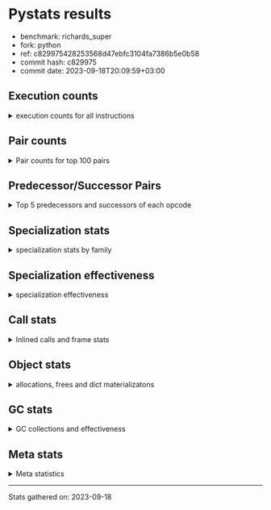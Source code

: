 
# Pystats results

- benchmark: richards_super
- fork: python
- ref: c829975428253568d47ebfc3104fa7386b5e0b58
- commit hash: c829975
- commit date: 2023-09-18T20:09:59+03:00

## Execution counts

<details>
<summary> execution counts for all instructions </summary>

|Name | Count | Self | Cumulative | Miss ratio | 
|---|---:|---:|---:|---:|
| LOAD_FAST | 285,829,080 | 21.5% | 21.5% |  |
| LOAD_ATTR_INSTANCE_VALUE | 121,244,380 | 9.1% | 30.6% | 38.7% |
| TO_BOOL_BOOL | 103,065,000 | 7.7% | 38.3% |  |
| POP_JUMP_IF_FALSE | 78,057,480 | 5.9% | 44.2% |  |
| CALL_PY_EXACT_ARGS | 65,750,400 | 4.9% | 49.1% | 8.0% |
| RESUME_CHECK | 65,654,580 | 4.9% | 54.0% | 0.0% |
| LOAD_ATTR_METHOD_WITH_VALUES | 58,293,880 | 4.4% | 58.4% | 48.9% |
| RETURN_VALUE | 57,758,820 | 4.3% | 62.8% |  |
| STORE_ATTR_INSTANCE_VALUE | 52,705,080 | 4.0% | 66.7% | 22.3% |
| STORE_FAST | 50,090,340 | 3.8% | 70.5% |  |
| LOAD_GLOBAL_MODULE | 44,591,980 | 3.3% | 73.8% |  |
| COPY | 44,579,820 | 3.3% | 77.2% |  |
| LOAD_CONST | 41,972,820 | 3.2% | 80.3% |  |
| POP_TOP | 40,143,780 | 3.0% | 83.3% |  |
| LOAD_FAST_LOAD_FAST | 31,141,320 | 2.3% | 85.7% |  |
| POP_JUMP_IF_NOT_NONE | 23,066,160 | 1.7% | 87.4% |  |
| POP_JUMP_IF_TRUE | 20,690,520 | 1.6% | 89.0% |  |
| POP_JUMP_IF_NONE | 16,842,120 | 1.3% | 90.2% |  |
| LOAD_GLOBAL_BUILTIN | 15,790,500 | 1.2% | 91.4% |  |
| UNARY_NOT | 14,916,780 | 1.1% | 92.5% |  |
| JUMP_BACKWARD | 13,912,800 | 1.0% | 93.6% |  |
| COMPARE_OP_INT | 10,599,780 | 0.8% | 94.4% |  |
| JUMP_FORWARD | 8,109,840 | 0.6% | 95.0% |  |
| RETURN_CONST | 7,898,880 | 0.6% | 95.6% |  |
| LOAD_DEREF | 7,895,640 | 0.6% | 96.2% |  |
| COPY_FREE_VARS | 7,895,580 | 0.6% | 96.8% |  |
| LOAD_SUPER_ATTR_METHOD | 7,895,520 | 0.6% | 97.4% |  |
| CALL_ISINSTANCE | 7,894,800 | 0.6% | 97.9% |  |
| BINARY_OP_ADD_INT | 7,255,080 | 0.5% | 98.5% |  |
| SWAP | 6,822,960 | 0.5% | 99.0% |  |
| BINARY_SUBSCR_LIST_INT | 5,105,400 | 0.4% | 99.4% |  |
| BINARY_OP | 3,000,540 | 0.2% | 99.6% |  |
| BINARY_OP_SUBTRACT_INT | 2,316,960 | 0.2% | 99.8% |  |
| FOR_ITER_RANGE | 1,396,620 | 0.1% | 99.9% |  |
| STORE_SUBSCR_LIST_INT | 1,117,680 | 0.1% | 100.0% |  |
| GET_ITER | 279,420 | 0.0% | 100.0% |  |
| EXIT_INIT_CHECK | 3,120 | 0.0% | 100.0% |  |
| CALL_ALLOC_AND_ENTER_INIT | 3,120 | 0.0% | 100.0% |  |
| BUILD_LIST | 960 | 0.0% | 100.0% |  |
| CALL | 400 | 0.0% | 100.0% |  |
| PUSH_NULL | 360 | 0.0% | 100.0% |  |
| EXTENDED_ARG | 360 | 0.0% | 100.0% |  |
| CALL_BUILTIN_CLASS | 180 | 0.0% | 100.0% |  |
| INTERPRETER_EXIT | 120 | 0.0% | 100.0% |  |
| LOAD_ATTR_MODULE | 100 | 0.0% | 100.0% |  |
| LOAD_GLOBAL | 80 | 0.0% | 100.0% |  |
| NOP | 60 | 0.0% | 100.0% |  |
| LOAD_ATTR | 60 | 0.0% | 100.0% |  |
| CALL_FUNCTION_EX | 60 | 0.0% | 100.0% |  |
| BINARY_OP_SUBTRACT_FLOAT | 60 | 0.0% | 100.0% |  |
| COMPARE_OP | 20 | 0.0% | 100.0% |  |


</details>

## Pair counts

<details>
<summary> Pair counts for top 100 pairs </summary>

|Pair | Count | Self | Cumulative | 
|---|---:|---:|---:|
| LOAD_FAST LOAD_ATTR_INSTANCE_VALUE | 101,649,720 | 7.6% | 7.6% |
| TO_BOOL_BOOL POP_JUMP_IF_FALSE | 67,457,700 | 5.1% | 12.7% |
| CALL_PY_EXACT_ARGS RESUME_CHECK | 57,756,480 | 4.3% | 17.0% |
| LOAD_FAST LOAD_ATTR_METHOD_WITH_VALUES | 57,754,920 | 4.3% | 21.4% |
| RESUME_CHECK LOAD_FAST | 44,656,440 | 3.4% | 24.7% |
| POP_JUMP_IF_FALSE LOAD_FAST | 38,700,240 | 2.9% | 27.6% |
| COPY TO_BOOL_BOOL | 37,756,860 | 2.8% | 30.5% |
| POP_TOP LOAD_FAST | 37,072,800 | 2.8% | 33.3% |
| LOAD_ATTR_METHOD_WITH_VALUES CALL_PY_EXACT_ARGS | 35,283,600 | 2.6% | 35.9% |
| LOAD_FAST STORE_ATTR_INSTANCE_VALUE | 33,098,760 | 2.5% | 38.4% |
| STORE_FAST LOAD_FAST | 33,024,720 | 2.5% | 40.9% |
| STORE_ATTR_INSTANCE_VALUE LOAD_FAST | 31,323,000 | 2.4% | 43.2% |
| LOAD_ATTR_INSTANCE_VALUE COPY | 25,630,080 | 1.9% | 45.1% |
| LOAD_CONST LOAD_FAST | 21,894,600 | 1.6% | 46.8% |
| LOAD_GLOBAL_MODULE TO_BOOL_BOOL | 21,806,040 | 1.6% | 48.4% |
| TO_BOOL_BOOL POP_JUMP_IF_TRUE | 20,690,520 | 1.6% | 50.0% |
| RETURN_VALUE TO_BOOL_BOOL | 20,690,520 | 1.6% | 51.5% |
| POP_JUMP_IF_NOT_NONE LOAD_FAST | 19,064,280 | 1.4% | 53.0% |
| RETURN_VALUE RETURN_VALUE | 18,579,120 | 1.4% | 54.4% |
| LOAD_ATTR_INSTANCE_VALUE STORE_FAST | 18,563,280 | 1.4% | 55.8% |
| LOAD_FAST POP_JUMP_IF_NOT_NONE | 17,486,640 | 1.3% | 57.1% |
| LOAD_FAST POP_JUMP_IF_NONE | 16,842,120 | 1.3% | 58.3% |
| LOAD_ATTR_INSTANCE_VALUE LOAD_FAST | 16,169,280 | 1.2% | 59.5% |
| LOAD_FAST RETURN_VALUE | 15,973,020 | 1.2% | 60.7% |
| TO_BOOL_BOOL UNARY_NOT | 14,916,780 | 1.1% | 61.9% |
| POP_JUMP_IF_FALSE POP_TOP | 14,916,780 | 1.1% | 63.0% |
| LOAD_ATTR_INSTANCE_VALUE TO_BOOL_BOOL | 14,916,780 | 1.1% | 64.1% |
| LOAD_ATTR_INSTANCE_VALUE CALL_PY_EXACT_ARGS | 13,098,000 | 1.0% | 65.1% |
| POP_JUMP_IF_NONE JUMP_BACKWARD | 12,795,600 | 1.0% | 66.1% |
| JUMP_BACKWARD LOAD_GLOBAL_MODULE | 12,795,600 | 1.0% | 67.0% |
| LOAD_FAST_LOAD_FAST STORE_ATTR_INSTANCE_VALUE | 12,560,880 | 0.9% | 68.0% |
| UNARY_NOT COPY | 12,126,780 | 0.9% | 68.9% |
| POP_JUMP_IF_TRUE POP_TOP | 12,126,780 | 0.9% | 69.8% |
| RETURN_VALUE STORE_FAST | 11,885,160 | 0.9% | 70.7% |
| STORE_ATTR_INSTANCE_VALUE LOAD_CONST | 11,540,880 | 0.9% | 71.5% |
| LOAD_ATTR_INSTANCE_VALUE LOAD_CONST | 10,939,080 | 0.8% | 72.4% |
| LOAD_FAST_LOAD_FAST CALL_PY_EXACT_ARGS | 10,684,440 | 0.8% | 73.2% |
| LOAD_ATTR_METHOD_WITH_VALUES LOAD_FAST_LOAD_FAST | 10,684,320 | 0.8% | 74.0% |
| COMPARE_OP_INT POP_JUMP_IF_FALSE | 10,599,780 | 0.8% | 74.8% |
| LOAD_ATTR_METHOD_WITH_VALUES LOAD_FAST | 10,587,840 | 0.8% | 75.6% |
| LOAD_FAST LOAD_GLOBAL_MODULE | 10,334,520 | 0.8% | 76.3% |
| POP_JUMP_IF_FALSE RETURN_VALUE | 10,044,360 | 0.8% | 77.1% |
| LOAD_ATTR_INSTANCE_VALUE RETURN_VALUE | 9,700,260 | 0.7% | 77.8% |
| POP_JUMP_IF_FALSE LOAD_GLOBAL_MODULE | 9,248,280 | 0.7% | 78.5% |
| LOAD_FAST STORE_FAST | 9,150,840 | 0.7% | 79.2% |
| RESUME_CHECK LOAD_CONST | 7,995,480 | 0.6% | 79.8% |
| JUMP_FORWARD LOAD_FAST | 7,970,160 | 0.6% | 80.4% |
| STORE_ATTR_INSTANCE_VALUE RETURN_CONST | 7,897,920 | 0.6% | 81.0% |
| RESUME_CHECK LOAD_FAST_LOAD_FAST | 7,895,760 | 0.6% | 81.6% |
| RETURN_CONST POP_TOP | 7,895,640 | 0.6% | 82.2% |
| COPY_FREE_VARS RESUME_CHECK | 7,895,580 | 0.6% | 82.8% |
| LOAD_GLOBAL_BUILTIN LOAD_DEREF | 7,895,520 | 0.6% | 83.4% |
| LOAD_FAST LOAD_SUPER_ATTR_METHOD | 7,895,520 | 0.6% | 84.0% |
| LOAD_DEREF LOAD_FAST | 7,895,520 | 0.6% | 84.5% |
| LOAD_SUPER_ATTR_METHOD LOAD_FAST_LOAD_FAST | 7,895,400 | 0.6% | 85.1% |
| LOAD_GLOBAL_BUILTIN LOAD_FAST | 7,894,980 | 0.6% | 85.7% |
| STORE_FAST LOAD_GLOBAL_BUILTIN | 7,894,800 | 0.6% | 86.3% |
| POP_JUMP_IF_TRUE LOAD_GLOBAL_BUILTIN | 7,894,800 | 0.6% | 86.9% |
| LOAD_GLOBAL_MODULE CALL_ISINSTANCE | 7,894,800 | 0.6% | 87.5% |
| LOAD_FAST_LOAD_FAST LOAD_ATTR_INSTANCE_VALUE | 7,894,800 | 0.6% | 88.1% |
| CALL_PY_EXACT_ARGS COPY_FREE_VARS | 7,894,800 | 0.6% | 88.7% |
| CALL_ISINSTANCE TO_BOOL_BOOL | 7,894,800 | 0.6% | 89.3% |
| SWAP STORE_ATTR_INSTANCE_VALUE | 6,822,960 | 0.5% | 89.8% |
| COPY LOAD_ATTR_INSTANCE_VALUE | 6,822,960 | 0.5% | 90.3% |
| LOAD_CONST BINARY_OP_ADD_INT | 6,138,120 | 0.5% | 90.8% |
| LOAD_ATTR_INSTANCE_VALUE POP_JUMP_IF_NOT_NONE | 5,579,520 | 0.4% | 91.2% |
| LOAD_FAST CALL_PY_EXACT_ARGS | 5,385,240 | 0.4% | 91.6% |
| RETURN_VALUE POP_TOP | 5,204,400 | 0.4% | 92.0% |
| POP_JUMP_IF_FALSE LOAD_CONST | 5,147,640 | 0.4% | 92.4% |
| RESUME_CHECK LOAD_GLOBAL_MODULE | 5,106,040 | 0.4% | 92.8% |
| LOAD_FAST BINARY_SUBSCR_LIST_INT | 5,105,400 | 0.4% | 93.1% |
| LOAD_CONST STORE_FAST | 5,104,920 | 0.4% | 93.5% |
| STORE_FAST JUMP_FORWARD | 5,040,600 | 0.4% | 93.9% |
| BINARY_OP_ADD_INT SWAP | 5,022,120 | 0.4% | 94.3% |
| LOAD_GLOBAL_MODULE COMPARE_OP_INT | 4,111,680 | 0.3% | 94.6% |
| LOAD_GLOBAL_MODULE LOAD_ATTR_INSTANCE_VALUE | 3,991,200 | 0.3% | 94.9% |
| BINARY_SUBSCR_LIST_INT STORE_FAST | 3,989,400 | 0.3% | 95.2% |
| LOAD_GLOBAL_MODULE COPY | 3,905,160 | 0.3% | 95.5% |
| LOAD_CONST COMPARE_OP_INT | 3,517,120 | 0.3% | 95.7% |
| POP_TOP JUMP_FORWARD | 3,069,240 | 0.2% | 96.0% |
| LOAD_CONST BINARY_OP | 2,998,800 | 0.2% | 96.2% |
| LOAD_ATTR_INSTANCE_VALUE COMPARE_OP_INT | 2,970,960 | 0.2% | 96.4% |
| LOAD_FAST COPY | 2,917,800 | 0.2% | 96.6% |
| POP_JUMP_IF_NOT_NONE LOAD_FAST_LOAD_FAST | 2,886,600 | 0.2% | 96.9% |
| POP_JUMP_IF_NONE LOAD_FAST | 2,831,040 | 0.2% | 97.1% |
| STORE_FAST LOAD_GLOBAL_MODULE | 2,790,600 | 0.2% | 97.3% |
| UNARY_NOT RETURN_VALUE | 2,790,000 | 0.2% | 97.5% |
| LOAD_CONST BINARY_OP_SUBTRACT_INT | 2,316,960 | 0.2% | 97.7% |
| BINARY_OP LOAD_CONST | 1,798,920 | 0.1% | 97.8% |
| LOAD_ATTR_INSTANCE_VALUE LOAD_GLOBAL_MODULE | 1,674,480 | 0.1% | 97.9% |
| STORE_ATTR_INSTANCE_VALUE LOAD_GLOBAL_MODULE | 1,437,720 | 0.1% | 98.0% |
| RETURN_VALUE LOAD_FAST | 1,397,400 | 0.1% | 98.1% |
| POP_JUMP_IF_NONE LOAD_FAST_LOAD_FAST | 1,215,240 | 0.1% | 98.2% |
| STORE_FAST LOAD_CONST | 1,200,000 | 0.1% | 98.3% |
| LOAD_GLOBAL_MODULE CALL_PY_EXACT_ARGS | 1,200,000 | 0.1% | 98.4% |
| BINARY_OP_SUBTRACT_INT SWAP | 1,200,000 | 0.1% | 98.5% |
| LOAD_ATTR_METHOD_WITH_VALUES LOAD_GLOBAL_MODULE | 1,199,880 | 0.1% | 98.6% |
| LOAD_GLOBAL_MODULE LOAD_FAST | 1,117,680 | 0.1% | 98.7% |
| LOAD_FAST STORE_SUBSCR_LIST_INT | 1,117,680 | 0.1% | 98.8% |
| FOR_ITER_RANGE STORE_FAST | 1,117,200 | 0.1% | 98.8% |


</details>

## Predecessor/Successor Pairs

<details>
<summary> Top 5 predecessors and successors of each opcode </summary>

### CACHE

<details>
<summary> Successors and predecessors for CACHE </summary>

|Predecessors | Count | Percentage | 
|---|---:|---:|

|Successors | Count | Percentage | 
|---|---:|---:|
| RESUME_CHECK | 120 | 100.0% |


</details>

### EXIT_INIT_CHECK

<details>
<summary> Successors and predecessors for EXIT_INIT_CHECK </summary>

|Predecessors | Count | Percentage | 
|---|---:|---:|
| RETURN_CONST | 3,120 | 100.0% |

|Successors | Count | Percentage | 
|---|---:|---:|
| RETURN_VALUE | 3,120 | 100.0% |


</details>

### GET_ITER

<details>
<summary> Successors and predecessors for GET_ITER </summary>

|Predecessors | Count | Percentage | 
|---|---:|---:|
| LOAD_GLOBAL_MODULE | 279,240 | 99.9% |
| CALL_BUILTIN_CLASS | 120 | 0.0% |
| LOAD_FAST | 60 | 0.0% |

|Successors | Count | Percentage | 
|---|---:|---:|
| FOR_ITER_RANGE | 279,300 | 100.0% |
| EXTENDED_ARG | 120 | 0.0% |


</details>

### INTERPRETER_EXIT

<details>
<summary> Successors and predecessors for INTERPRETER_EXIT </summary>

|Predecessors | Count | Percentage | 
|---|---:|---:|
| RETURN_CONST | 120 | 100.0% |

|Successors | Count | Percentage | 
|---|---:|---:|


</details>

### NOP

<details>
<summary> Successors and predecessors for NOP </summary>

|Predecessors | Count | Percentage | 
|---|---:|---:|
| POP_TOP | 60 | 100.0% |

|Successors | Count | Percentage | 
|---|---:|---:|
| LOAD_DEREF | 60 | 100.0% |


</details>

### POP_TOP

<details>
<summary> Successors and predecessors for POP_TOP </summary>

|Predecessors | Count | Percentage | 
|---|---:|---:|
| POP_JUMP_IF_FALSE | 14,916,780 | 37.2% |
| POP_JUMP_IF_TRUE | 12,126,780 | 30.2% |
| RETURN_CONST | 7,895,640 | 19.7% |
| RETURN_VALUE | 5,204,400 | 13.0% |
| CALL | 180 | 0.0% |

|Successors | Count | Percentage | 
|---|---:|---:|
| LOAD_FAST | 37,072,800 | 92.4% |
| JUMP_FORWARD | 3,069,240 | 7.6% |
| RETURN_CONST | 720 | 0.0% |
| LOAD_GLOBAL_MODULE | 720 | 0.0% |
| LOAD_CONST | 120 | 0.0% |


</details>

### PUSH_NULL

<details>
<summary> Successors and predecessors for PUSH_NULL </summary>

|Predecessors | Count | Percentage | 
|---|---:|---:|
| LOAD_FAST | 240 | 66.7% |
| LOAD_DEREF | 60 | 16.7% |
| LOAD_ATTR_MODULE | 40 | 11.1% |
| LOAD_ATTR | 20 | 5.6% |

|Successors | Count | Percentage | 
|---|---:|---:|
| CALL | 300 | 83.3% |
| LOAD_FAST | 60 | 16.7% |


</details>

### RETURN_VALUE

<details>
<summary> Successors and predecessors for RETURN_VALUE </summary>

|Predecessors | Count | Percentage | 
|---|---:|---:|
| RETURN_VALUE | 18,579,120 | 32.2% |
| LOAD_FAST | 15,973,020 | 27.7% |
| POP_JUMP_IF_FALSE | 10,044,360 | 17.4% |
| LOAD_ATTR_INSTANCE_VALUE | 9,700,260 | 16.8% |
| UNARY_NOT | 2,790,000 | 4.8% |

|Successors | Count | Percentage | 
|---|---:|---:|
| TO_BOOL_BOOL | 20,690,520 | 35.8% |
| RETURN_VALUE | 18,579,120 | 32.2% |
| STORE_FAST | 11,885,160 | 20.6% |
| POP_TOP | 5,204,400 | 9.0% |
| LOAD_FAST | 1,397,400 | 2.4% |


</details>

### UNARY_NOT

<details>
<summary> Successors and predecessors for UNARY_NOT </summary>

|Predecessors | Count | Percentage | 
|---|---:|---:|
| TO_BOOL_BOOL | 14,916,780 | 100.0% |

|Successors | Count | Percentage | 
|---|---:|---:|
| COPY | 12,126,780 | 81.3% |
| RETURN_VALUE | 2,790,000 | 18.7% |


</details>

### BINARY_OP

<details>
<summary> Successors and predecessors for BINARY_OP </summary>

|Predecessors | Count | Percentage | 
|---|---:|---:|
| LOAD_CONST | 2,998,800 | 99.9% |
| LOAD_GLOBAL_MODULE | 960 | 0.0% |
| BINARY_OP | 760 | 0.0% |
| LOAD_FAST | 20 | 0.0% |

|Successors | Count | Percentage | 
|---|---:|---:|
| LOAD_CONST | 1,798,920 | 60.0% |
| SWAP | 600,840 | 20.0% |
| LOAD_FAST | 600,000 | 20.0% |
| BINARY_OP | 760 | 0.0% |
| BINARY_OP_SUBTRACT_FLOAT | 20 | 0.0% |


</details>

### BUILD_LIST

<details>
<summary> Successors and predecessors for BUILD_LIST </summary>

|Predecessors | Count | Percentage | 
|---|---:|---:|
| LOAD_CONST | 960 | 100.0% |

|Successors | Count | Percentage | 
|---|---:|---:|
| LOAD_GLOBAL_MODULE | 960 | 100.0% |


</details>

### CALL

<details>
<summary> Successors and predecessors for CALL </summary>

|Predecessors | Count | Percentage | 
|---|---:|---:|
| PUSH_NULL | 300 | 75.0% |
| CALL | 80 | 20.0% |
| LOAD_FAST | 20 | 5.0% |

|Successors | Count | Percentage | 
|---|---:|---:|
| POP_TOP | 180 | 45.0% |
| CALL | 80 | 20.0% |
| STORE_FAST | 60 | 15.0% |
| LOAD_FAST | 60 | 15.0% |
| CALL_BUILTIN_CLASS | 20 | 5.0% |


</details>

### CALL_FUNCTION_EX

<details>
<summary> Successors and predecessors for CALL_FUNCTION_EX </summary>

|Predecessors | Count | Percentage | 
|---|---:|---:|
| LOAD_FAST | 60 | 100.0% |

|Successors | Count | Percentage | 
|---|---:|---:|
| COPY_FREE_VARS | 60 | 100.0% |


</details>

### COMPARE_OP

<details>
<summary> Successors and predecessors for COMPARE_OP </summary>

|Predecessors | Count | Percentage | 
|---|---:|---:|
| LOAD_CONST | 20 | 100.0% |

|Successors | Count | Percentage | 
|---|---:|---:|
| COMPARE_OP_INT | 20 | 100.0% |


</details>

### COPY

<details>
<summary> Successors and predecessors for COPY </summary>

|Predecessors | Count | Percentage | 
|---|---:|---:|
| LOAD_ATTR_INSTANCE_VALUE | 25,630,080 | 57.5% |
| UNARY_NOT | 12,126,780 | 27.2% |
| LOAD_GLOBAL_MODULE | 3,905,160 | 8.8% |
| LOAD_FAST | 2,917,800 | 6.5% |

|Successors | Count | Percentage | 
|---|---:|---:|
| TO_BOOL_BOOL | 37,756,860 | 84.7% |
| LOAD_ATTR_INSTANCE_VALUE | 6,822,960 | 15.3% |


</details>

### COPY_FREE_VARS

<details>
<summary> Successors and predecessors for COPY_FREE_VARS </summary>

|Predecessors | Count | Percentage | 
|---|---:|---:|
| CALL_PY_EXACT_ARGS | 7,894,800 | 100.0% |
| CALL_ALLOC_AND_ENTER_INIT | 720 | 0.0% |
| CALL_FUNCTION_EX | 60 | 0.0% |

|Successors | Count | Percentage | 
|---|---:|---:|
| RESUME_CHECK | 7,895,580 | 100.0% |


</details>

### EXTENDED_ARG

<details>
<summary> Successors and predecessors for EXTENDED_ARG </summary>

|Predecessors | Count | Percentage | 
|---|---:|---:|
| POP_JUMP_IF_FALSE | 120 | 33.3% |
| JUMP_BACKWARD | 120 | 33.3% |
| GET_ITER | 120 | 33.3% |

|Successors | Count | Percentage | 
|---|---:|---:|
| FOR_ITER_RANGE | 240 | 66.7% |
| JUMP_BACKWARD | 120 | 33.3% |


</details>

### JUMP_BACKWARD

<details>
<summary> Successors and predecessors for JUMP_BACKWARD </summary>

|Predecessors | Count | Percentage | 
|---|---:|---:|
| POP_JUMP_IF_NONE | 12,795,600 | 92.0% |
| STORE_SUBSCR_LIST_INT | 1,116,960 | 8.0% |
| POP_TOP | 120 | 0.0% |
| EXTENDED_ARG | 120 | 0.0% |

|Successors | Count | Percentage | 
|---|---:|---:|
| LOAD_GLOBAL_MODULE | 12,795,600 | 92.0% |
| FOR_ITER_RANGE | 1,117,080 | 8.0% |
| EXTENDED_ARG | 120 | 0.0% |


</details>

### JUMP_FORWARD

<details>
<summary> Successors and predecessors for JUMP_FORWARD </summary>

|Predecessors | Count | Percentage | 
|---|---:|---:|
| STORE_FAST | 5,040,600 | 62.2% |
| POP_TOP | 3,069,240 | 37.8% |

|Successors | Count | Percentage | 
|---|---:|---:|
| LOAD_FAST | 7,970,160 | 98.3% |
| LOAD_FAST_LOAD_FAST | 139,680 | 1.7% |


</details>

### LOAD_ATTR

<details>
<summary> Successors and predecessors for LOAD_ATTR </summary>

|Predecessors | Count | Percentage | 
|---|---:|---:|
| LOAD_GLOBAL_MODULE | 40 | 66.7% |
| LOAD_GLOBAL | 20 | 33.3% |

|Successors | Count | Percentage | 
|---|---:|---:|
| LOAD_ATTR_MODULE | 40 | 66.7% |
| PUSH_NULL | 20 | 33.3% |


</details>

### LOAD_CONST

<details>
<summary> Successors and predecessors for LOAD_CONST </summary>

|Predecessors | Count | Percentage | 
|---|---:|---:|
| STORE_ATTR_INSTANCE_VALUE | 11,540,880 | 27.5% |
| LOAD_ATTR_INSTANCE_VALUE | 10,939,080 | 26.1% |
| RESUME_CHECK | 7,995,480 | 19.0% |
| POP_JUMP_IF_FALSE | 5,147,640 | 12.3% |
| BINARY_OP | 1,798,920 | 4.3% |

|Successors | Count | Percentage | 
|---|---:|---:|
| LOAD_FAST | 21,894,600 | 52.2% |
| BINARY_OP_ADD_INT | 6,138,120 | 14.6% |
| STORE_FAST | 5,104,920 | 12.2% |
| COMPARE_OP_INT | 3,517,120 | 8.4% |
| BINARY_OP | 2,998,800 | 7.1% |


</details>

### LOAD_DEREF

<details>
<summary> Successors and predecessors for LOAD_DEREF </summary>

|Predecessors | Count | Percentage | 
|---|---:|---:|
| LOAD_GLOBAL_BUILTIN | 7,895,520 | 100.0% |
| STORE_FAST | 60 | 0.0% |
| NOP | 60 | 0.0% |

|Successors | Count | Percentage | 
|---|---:|---:|
| LOAD_FAST | 7,895,520 | 100.0% |
| STORE_FAST | 60 | 0.0% |
| PUSH_NULL | 60 | 0.0% |


</details>

### LOAD_FAST

<details>
<summary> Successors and predecessors for LOAD_FAST </summary>

|Predecessors | Count | Percentage | 
|---|---:|---:|
| RESUME_CHECK | 44,656,440 | 15.6% |
| POP_JUMP_IF_FALSE | 38,700,240 | 13.5% |
| POP_TOP | 37,072,800 | 13.0% |
| STORE_FAST | 33,024,720 | 11.6% |
| STORE_ATTR_INSTANCE_VALUE | 31,323,000 | 11.0% |

|Successors | Count | Percentage | 
|---|---:|---:|
| LOAD_ATTR_INSTANCE_VALUE | 101,649,720 | 35.6% |
| LOAD_ATTR_METHOD_WITH_VALUES | 57,754,920 | 20.2% |
| STORE_ATTR_INSTANCE_VALUE | 33,098,760 | 11.6% |
| POP_JUMP_IF_NOT_NONE | 17,486,640 | 6.1% |
| POP_JUMP_IF_NONE | 16,842,120 | 5.9% |


</details>

### LOAD_FAST_LOAD_FAST

<details>
<summary> Successors and predecessors for LOAD_FAST_LOAD_FAST </summary>

|Predecessors | Count | Percentage | 
|---|---:|---:|
| LOAD_ATTR_METHOD_WITH_VALUES | 10,684,320 | 34.3% |
| RESUME_CHECK | 7,895,760 | 25.4% |
| LOAD_SUPER_ATTR_METHOD | 7,895,400 | 25.4% |
| POP_JUMP_IF_NOT_NONE | 2,886,600 | 9.3% |
| POP_JUMP_IF_NONE | 1,215,240 | 3.9% |

|Successors | Count | Percentage | 
|---|---:|---:|
| STORE_ATTR_INSTANCE_VALUE | 12,560,880 | 40.3% |
| CALL_PY_EXACT_ARGS | 10,684,440 | 34.3% |
| LOAD_ATTR_INSTANCE_VALUE | 7,894,800 | 25.4% |
| LOAD_FAST_LOAD_FAST | 600 | 0.0% |
| LOAD_FAST | 600 | 0.0% |


</details>

### LOAD_GLOBAL

<details>
<summary> Successors and predecessors for LOAD_GLOBAL </summary>

|Predecessors | Count | Percentage | 
|---|---:|---:|
| RETURN_VALUE | 40 | 50.0% |
| RESUME_CHECK | 20 | 25.0% |
| POP_JUMP_IF_FALSE | 20 | 25.0% |

|Successors | Count | Percentage | 
|---|---:|---:|
| LOAD_GLOBAL_MODULE | 40 | 50.0% |
| LOAD_GLOBAL_BUILTIN | 20 | 25.0% |
| LOAD_ATTR | 20 | 25.0% |


</details>

### POP_JUMP_IF_FALSE

<details>
<summary> Successors and predecessors for POP_JUMP_IF_FALSE </summary>

|Predecessors | Count | Percentage | 
|---|---:|---:|
| TO_BOOL_BOOL | 67,457,700 | 86.4% |
| COMPARE_OP_INT | 10,599,780 | 13.6% |

|Successors | Count | Percentage | 
|---|---:|---:|
| LOAD_FAST | 38,700,240 | 49.6% |
| POP_TOP | 14,916,780 | 19.1% |
| RETURN_VALUE | 10,044,360 | 12.9% |
| LOAD_GLOBAL_MODULE | 9,248,280 | 11.8% |
| LOAD_CONST | 5,147,640 | 6.6% |


</details>

### POP_JUMP_IF_NONE

<details>
<summary> Successors and predecessors for POP_JUMP_IF_NONE </summary>

|Predecessors | Count | Percentage | 
|---|---:|---:|
| LOAD_FAST | 16,842,120 | 100.0% |

|Successors | Count | Percentage | 
|---|---:|---:|
| JUMP_BACKWARD | 12,795,600 | 76.0% |
| LOAD_FAST | 2,831,040 | 16.8% |
| LOAD_FAST_LOAD_FAST | 1,215,240 | 7.2% |
| RETURN_CONST | 120 | 0.0% |
| LOAD_GLOBAL_MODULE | 120 | 0.0% |


</details>

### POP_JUMP_IF_NOT_NONE

<details>
<summary> Successors and predecessors for POP_JUMP_IF_NOT_NONE </summary>

|Predecessors | Count | Percentage | 
|---|---:|---:|
| LOAD_FAST | 17,486,640 | 75.8% |
| LOAD_ATTR_INSTANCE_VALUE | 5,579,520 | 24.2% |

|Successors | Count | Percentage | 
|---|---:|---:|
| LOAD_FAST | 19,064,280 | 82.7% |
| LOAD_FAST_LOAD_FAST | 2,886,600 | 12.5% |
| LOAD_CONST | 1,115,280 | 4.8% |


</details>

### POP_JUMP_IF_TRUE

<details>
<summary> Successors and predecessors for POP_JUMP_IF_TRUE </summary>

|Predecessors | Count | Percentage | 
|---|---:|---:|
| TO_BOOL_BOOL | 20,690,520 | 100.0% |

|Successors | Count | Percentage | 
|---|---:|---:|
| POP_TOP | 12,126,780 | 58.6% |
| LOAD_GLOBAL_BUILTIN | 7,894,800 | 38.2% |
| RETURN_VALUE | 668,940 | 3.2% |


</details>

### RETURN_CONST

<details>
<summary> Successors and predecessors for RETURN_CONST </summary>

|Predecessors | Count | Percentage | 
|---|---:|---:|
| STORE_ATTR_INSTANCE_VALUE | 7,897,920 | 100.0% |
| POP_TOP | 720 | 0.0% |
| POP_JUMP_IF_NONE | 120 | 0.0% |
| FOR_ITER_RANGE | 120 | 0.0% |

|Successors | Count | Percentage | 
|---|---:|---:|
| POP_TOP | 7,895,640 | 100.0% |
| EXIT_INIT_CHECK | 3,120 | 0.0% |
| INTERPRETER_EXIT | 120 | 0.0% |


</details>

### STORE_FAST

<details>
<summary> Successors and predecessors for STORE_FAST </summary>

|Predecessors | Count | Percentage | 
|---|---:|---:|
| LOAD_ATTR_INSTANCE_VALUE | 18,563,280 | 37.1% |
| RETURN_VALUE | 11,885,160 | 23.7% |
| LOAD_FAST | 9,150,840 | 18.3% |
| LOAD_CONST | 5,104,920 | 10.2% |
| BINARY_SUBSCR_LIST_INT | 3,989,400 | 8.0% |

|Successors | Count | Percentage | 
|---|---:|---:|
| LOAD_FAST | 33,024,720 | 65.9% |
| LOAD_GLOBAL_BUILTIN | 7,894,800 | 15.8% |
| JUMP_FORWARD | 5,040,600 | 10.1% |
| LOAD_GLOBAL_MODULE | 2,790,600 | 5.6% |
| LOAD_CONST | 1,200,000 | 2.4% |


</details>

### SWAP

<details>
<summary> Successors and predecessors for SWAP </summary>

|Predecessors | Count | Percentage | 
|---|---:|---:|
| BINARY_OP_ADD_INT | 5,022,120 | 73.6% |
| BINARY_OP_SUBTRACT_INT | 1,200,000 | 17.6% |
| BINARY_OP | 600,840 | 8.8% |

|Successors | Count | Percentage | 
|---|---:|---:|
| STORE_ATTR_INSTANCE_VALUE | 6,822,960 | 100.0% |


</details>

### BINARY_OP_ADD_INT

<details>
<summary> Successors and predecessors for BINARY_OP_ADD_INT </summary>

|Predecessors | Count | Percentage | 
|---|---:|---:|
| LOAD_CONST | 6,138,120 | 84.6% |
| LOAD_ATTR_INSTANCE_VALUE | 1,116,960 | 15.4% |

|Successors | Count | Percentage | 
|---|---:|---:|
| SWAP | 5,022,120 | 69.2% |
| LOAD_CONST | 1,116,960 | 15.4% |
| LOAD_FAST | 1,116,000 | 15.4% |


</details>

### BINARY_OP_SUBTRACT_FLOAT

<details>
<summary> Successors and predecessors for BINARY_OP_SUBTRACT_FLOAT </summary>

|Predecessors | Count | Percentage | 
|---|---:|---:|
| LOAD_FAST | 40 | 66.7% |
| BINARY_OP | 20 | 33.3% |

|Successors | Count | Percentage | 
|---|---:|---:|
| STORE_FAST | 60 | 100.0% |


</details>

### BINARY_OP_SUBTRACT_INT

<details>
<summary> Successors and predecessors for BINARY_OP_SUBTRACT_INT </summary>

|Predecessors | Count | Percentage | 
|---|---:|---:|
| LOAD_CONST | 2,316,960 | 100.0% |

|Successors | Count | Percentage | 
|---|---:|---:|
| SWAP | 1,200,000 | 51.8% |
| LOAD_FAST | 1,116,960 | 48.2% |


</details>

### BINARY_SUBSCR_LIST_INT

<details>
<summary> Successors and predecessors for BINARY_SUBSCR_LIST_INT </summary>

|Predecessors | Count | Percentage | 
|---|---:|---:|
| LOAD_FAST | 5,105,400 | 100.0% |

|Successors | Count | Percentage | 
|---|---:|---:|
| STORE_FAST | 3,989,400 | 78.1% |
| LOAD_FAST | 1,116,000 | 21.9% |


</details>

### CALL_ALLOC_AND_ENTER_INIT

<details>
<summary> Successors and predecessors for CALL_ALLOC_AND_ENTER_INIT </summary>

|Predecessors | Count | Percentage | 
|---|---:|---:|
| LOAD_GLOBAL_MODULE | 2,400 | 76.9% |
| RETURN_VALUE | 720 | 23.1% |

|Successors | Count | Percentage | 
|---|---:|---:|
| RESUME_CHECK | 2,400 | 76.9% |
| COPY_FREE_VARS | 720 | 23.1% |


</details>

### CALL_BUILTIN_CLASS

<details>
<summary> Successors and predecessors for CALL_BUILTIN_CLASS </summary>

|Predecessors | Count | Percentage | 
|---|---:|---:|
| LOAD_FAST | 160 | 88.9% |
| CALL | 20 | 11.1% |

|Successors | Count | Percentage | 
|---|---:|---:|
| GET_ITER | 120 | 66.7% |
| STORE_FAST | 60 | 33.3% |


</details>

### CALL_ISINSTANCE

<details>
<summary> Successors and predecessors for CALL_ISINSTANCE </summary>

|Predecessors | Count | Percentage | 
|---|---:|---:|
| LOAD_GLOBAL_MODULE | 7,894,800 | 100.0% |

|Successors | Count | Percentage | 
|---|---:|---:|
| TO_BOOL_BOOL | 7,894,800 | 100.0% |


</details>

### CALL_PY_EXACT_ARGS

<details>
<summary> Successors and predecessors for CALL_PY_EXACT_ARGS </summary>

|Predecessors | Count | Percentage | 
|---|---:|---:|
| LOAD_ATTR_METHOD_WITH_VALUES | 35,283,600 | 53.7% |
| LOAD_ATTR_INSTANCE_VALUE | 13,098,000 | 19.9% |
| LOAD_FAST_LOAD_FAST | 10,684,440 | 16.2% |
| LOAD_FAST | 5,385,240 | 8.2% |
| LOAD_GLOBAL_MODULE | 1,200,000 | 1.8% |

|Successors | Count | Percentage | 
|---|---:|---:|
| RESUME_CHECK | 57,756,480 | 87.8% |
| COPY_FREE_VARS | 7,894,800 | 12.0% |
| CALL_PY_EXACT_ARGS | 99,120 | 0.2% |


</details>

### COMPARE_OP_INT

<details>
<summary> Successors and predecessors for COMPARE_OP_INT </summary>

|Predecessors | Count | Percentage | 
|---|---:|---:|
| LOAD_GLOBAL_MODULE | 4,111,680 | 38.8% |
| LOAD_CONST | 3,517,120 | 33.2% |
| LOAD_ATTR_INSTANCE_VALUE | 2,970,960 | 28.0% |
| COMPARE_OP | 20 | 0.0% |

|Successors | Count | Percentage | 
|---|---:|---:|
| POP_JUMP_IF_FALSE | 10,599,780 | 100.0% |


</details>

### FOR_ITER_RANGE

<details>
<summary> Successors and predecessors for FOR_ITER_RANGE </summary>

|Predecessors | Count | Percentage | 
|---|---:|---:|
| JUMP_BACKWARD | 1,117,080 | 80.0% |
| GET_ITER | 279,300 | 20.0% |
| EXTENDED_ARG | 240 | 0.0% |

|Successors | Count | Percentage | 
|---|---:|---:|
| STORE_FAST | 1,117,200 | 80.0% |
| LOAD_FAST | 279,300 | 20.0% |
| RETURN_CONST | 120 | 0.0% |


</details>

### LOAD_ATTR_INSTANCE_VALUE

<details>
<summary> Successors and predecessors for LOAD_ATTR_INSTANCE_VALUE </summary>

|Predecessors | Count | Percentage | 
|---|---:|---:|
| LOAD_FAST | 101,649,720 | 83.8% |
| LOAD_FAST_LOAD_FAST | 7,894,800 | 6.5% |
| COPY | 6,822,960 | 5.6% |
| LOAD_GLOBAL_MODULE | 3,991,200 | 3.3% |
| LOAD_ATTR_INSTANCE_VALUE | 885,700 | 0.7% |

|Successors | Count | Percentage | 
|---|---:|---:|
| COPY | 25,630,080 | 21.1% |
| STORE_FAST | 18,563,280 | 15.3% |
| LOAD_FAST | 16,169,280 | 13.3% |
| TO_BOOL_BOOL | 14,916,780 | 12.3% |
| CALL_PY_EXACT_ARGS | 13,098,000 | 10.8% |


</details>

### LOAD_ATTR_METHOD_WITH_VALUES

<details>
<summary> Successors and predecessors for LOAD_ATTR_METHOD_WITH_VALUES </summary>

|Predecessors | Count | Percentage | 
|---|---:|---:|
| LOAD_FAST | 57,754,920 | 99.1% |
| LOAD_ATTR_METHOD_WITH_VALUES | 538,240 | 0.9% |
| RETURN_VALUE | 720 | 0.0% |

|Successors | Count | Percentage | 
|---|---:|---:|
| CALL_PY_EXACT_ARGS | 35,283,600 | 60.5% |
| LOAD_FAST_LOAD_FAST | 10,684,320 | 18.3% |
| LOAD_FAST | 10,587,840 | 18.2% |
| LOAD_GLOBAL_MODULE | 1,199,880 | 2.1% |
| LOAD_ATTR_METHOD_WITH_VALUES | 538,240 | 0.9% |


</details>

### LOAD_ATTR_MODULE

<details>
<summary> Successors and predecessors for LOAD_ATTR_MODULE </summary>

|Predecessors | Count | Percentage | 
|---|---:|---:|
| LOAD_GLOBAL_MODULE | 60 | 60.0% |
| LOAD_ATTR | 40 | 40.0% |

|Successors | Count | Percentage | 
|---|---:|---:|
| STORE_FAST | 60 | 60.0% |
| PUSH_NULL | 40 | 40.0% |


</details>

### LOAD_GLOBAL_BUILTIN

<details>
<summary> Successors and predecessors for LOAD_GLOBAL_BUILTIN </summary>

|Predecessors | Count | Percentage | 
|---|---:|---:|
| STORE_FAST | 7,894,800 | 50.0% |
| POP_JUMP_IF_TRUE | 7,894,800 | 50.0% |
| RESUME_CHECK | 840 | 0.0% |
| POP_JUMP_IF_FALSE | 40 | 0.0% |
| LOAD_GLOBAL | 20 | 0.0% |

|Successors | Count | Percentage | 
|---|---:|---:|
| LOAD_DEREF | 7,895,520 | 50.0% |
| LOAD_FAST | 7,894,980 | 50.0% |


</details>

### LOAD_GLOBAL_MODULE

<details>
<summary> Successors and predecessors for LOAD_GLOBAL_MODULE </summary>

|Predecessors | Count | Percentage | 
|---|---:|---:|
| JUMP_BACKWARD | 12,795,600 | 28.7% |
| LOAD_FAST | 10,334,520 | 23.2% |
| POP_JUMP_IF_FALSE | 9,248,280 | 20.7% |
| RESUME_CHECK | 5,106,040 | 11.5% |
| STORE_FAST | 2,790,600 | 6.3% |

|Successors | Count | Percentage | 
|---|---:|---:|
| TO_BOOL_BOOL | 21,806,040 | 48.9% |
| CALL_ISINSTANCE | 7,894,800 | 17.7% |
| COMPARE_OP_INT | 4,111,680 | 9.2% |
| LOAD_ATTR_INSTANCE_VALUE | 3,991,200 | 9.0% |
| COPY | 3,905,160 | 8.8% |


</details>

### LOAD_SUPER_ATTR_METHOD

<details>
<summary> Successors and predecessors for LOAD_SUPER_ATTR_METHOD </summary>

|Predecessors | Count | Percentage | 
|---|---:|---:|
| LOAD_FAST | 7,895,520 | 100.0% |

|Successors | Count | Percentage | 
|---|---:|---:|
| LOAD_FAST_LOAD_FAST | 7,895,400 | 100.0% |
| LOAD_FAST | 120 | 0.0% |


</details>

### RESUME_CHECK

<details>
<summary> Successors and predecessors for RESUME_CHECK </summary>

|Predecessors | Count | Percentage | 
|---|---:|---:|
| CALL_PY_EXACT_ARGS | 57,756,480 | 88.0% |
| COPY_FREE_VARS | 7,895,580 | 12.0% |
| CALL_ALLOC_AND_ENTER_INIT | 2,400 | 0.0% |
| CACHE | 120 | 0.0% |

|Successors | Count | Percentage | 
|---|---:|---:|
| LOAD_FAST | 44,656,440 | 68.0% |
| LOAD_CONST | 7,995,480 | 12.2% |
| LOAD_FAST_LOAD_FAST | 7,895,760 | 12.0% |
| LOAD_GLOBAL_MODULE | 5,106,040 | 7.8% |
| LOAD_GLOBAL_BUILTIN | 840 | 0.0% |


</details>

### STORE_ATTR_INSTANCE_VALUE

<details>
<summary> Successors and predecessors for STORE_ATTR_INSTANCE_VALUE </summary>

|Predecessors | Count | Percentage | 
|---|---:|---:|
| LOAD_FAST | 33,098,760 | 62.8% |
| LOAD_FAST_LOAD_FAST | 12,560,880 | 23.8% |
| SWAP | 6,822,960 | 12.9% |
| STORE_ATTR_INSTANCE_VALUE | 221,520 | 0.4% |
| LOAD_GLOBAL_MODULE | 960 | 0.0% |

|Successors | Count | Percentage | 
|---|---:|---:|
| LOAD_FAST | 31,323,000 | 59.4% |
| LOAD_CONST | 11,540,880 | 21.9% |
| RETURN_CONST | 7,897,920 | 15.0% |
| LOAD_GLOBAL_MODULE | 1,437,720 | 2.7% |
| LOAD_FAST_LOAD_FAST | 284,040 | 0.5% |


</details>

### STORE_SUBSCR_LIST_INT

<details>
<summary> Successors and predecessors for STORE_SUBSCR_LIST_INT </summary>

|Predecessors | Count | Percentage | 
|---|---:|---:|
| LOAD_FAST | 1,117,680 | 100.0% |

|Successors | Count | Percentage | 
|---|---:|---:|
| JUMP_BACKWARD | 1,116,960 | 99.9% |
| LOAD_CONST | 720 | 0.1% |


</details>

### TO_BOOL_BOOL

<details>
<summary> Successors and predecessors for TO_BOOL_BOOL </summary>

|Predecessors | Count | Percentage | 
|---|---:|---:|
| COPY | 37,756,860 | 36.6% |
| LOAD_GLOBAL_MODULE | 21,806,040 | 21.2% |
| RETURN_VALUE | 20,690,520 | 20.1% |
| LOAD_ATTR_INSTANCE_VALUE | 14,916,780 | 14.5% |
| CALL_ISINSTANCE | 7,894,800 | 7.7% |

|Successors | Count | Percentage | 
|---|---:|---:|
| POP_JUMP_IF_FALSE | 67,457,700 | 65.5% |
| POP_JUMP_IF_TRUE | 20,690,520 | 20.1% |
| UNARY_NOT | 14,916,780 | 14.5% |


</details>


</details>

## Specialization stats

<details>
<summary> specialization stats by family </summary>

### BINARY_SUBSCR

<details>
<summary> specialization stats for BINARY_SUBSCR family </summary>

|Kind | Count | Ratio | 
|---|---|---|
|          hit |      5105400 | 100.0% |


</details>

### STORE_SUBSCR

<details>
<summary> specialization stats for STORE_SUBSCR family </summary>

|Kind | Count | Ratio | 
|---|---|---|
|          hit |      1117680 | 100.0% |


</details>

### TO_BOOL

<details>
<summary> specialization stats for TO_BOOL family </summary>

|Kind | Count | Ratio | 
|---|---|---|
|          hit |    103065000 | 100.0% |


</details>

### BINARY_OP

<details>
<summary> specialization stats for BINARY_OP family </summary>

|Kind | Count | Ratio | 
|---|---|---|
| specialization.deferred |      2999760 | 23.9% |
|          hit |      9572100 | 76.1% |

#### Specialization attempts

| | Count | Ratio | 
|---|---:|---:|
| Success | 20 | 2.6% |
| Failure | 760 | 97.4% |

|Failure kind | Count | Ratio | 
|---|---:|---:|
| and int | 300 | 39.5% |
| floor divide | 280 | 36.8% |
| xor | 140 | 18.4% |
| multiply different types | 40 | 5.3% |


</details>

### CALL

<details>
<summary> specialization stats for CALL family </summary>

|Kind | Count | Ratio | 
|---|---|---|
| specialization.deferred |          300 | 0.0% |
| specialization.deopt |        99120 | 0.1% |
|          hit |     68395140 | 92.9% |
|         miss |      5253360 | 7.1% |

#### Specialization attempts

| | Count | Ratio | 
|---|---:|---:|
| Success | 99,140 | 99.9% |
| Failure | 80 | 0.1% |

|Failure kind | Count | Ratio | 
|---|---:|---:|
| cfunc noargs | 60 | 75.0% |
| other | 20 | 25.0% |


</details>

### COMPARE_OP

<details>
<summary> specialization stats for COMPARE_OP family </summary>

|Kind | Count | Ratio | 
|---|---|---|
|          hit |     10599780 | 100.0% |

#### Specialization attempts

| | Count | Ratio | 
|---|---:|---:|
| Success | 20 | 100.0% |
| Failure | 0 | 0.0% |

|Failure kind | Count | Ratio | 
|---|---:|---:|


</details>

### FOR_ITER

<details>
<summary> specialization stats for FOR_ITER family </summary>

|Kind | Count | Ratio | 
|---|---|---|
|          hit |      1396620 | 100.0% |


</details>

### JUMP_BACKWARD

<details>
<summary> specialization stats for JUMP_BACKWARD family </summary>

|Kind | Count | Ratio | 
|---|---|---|


</details>

### LOAD_ATTR

<details>
<summary> specialization stats for LOAD_ATTR family </summary>

|Kind | Count | Ratio | 
|---|---|---|
| specialization.deferred |           20 | 0.0% |
| specialization.deopt |      1423940 | 0.8% |
|          hit |    104068160 | 58.0% |
|         miss |     75470200 | 42.0% |

#### Specialization attempts

| | Count | Ratio | 
|---|---:|---:|
| Success | 1,423,980 | 100.0% |
| Failure | 0 | 0.0% |

|Failure kind | Count | Ratio | 
|---|---:|---:|


</details>

### LOAD_GLOBAL

<details>
<summary> specialization stats for LOAD_GLOBAL family </summary>

|Kind | Count | Ratio | 
|---|---|---|
| specialization.deferred |           20 | 0.0% |
|          hit |     60382480 | 100.0% |

#### Specialization attempts

| | Count | Ratio | 
|---|---:|---:|
| Success | 60 | 100.0% |
| Failure | 0 | 0.0% |

|Failure kind | Count | Ratio | 
|---|---:|---:|


</details>

### LOAD_SUPER_ATTR

<details>
<summary> specialization stats for LOAD_SUPER_ATTR family </summary>

|Kind | Count | Ratio | 
|---|---|---|
|          hit |      7895520 | 100.0% |


</details>

### POP_JUMP_IF_FALSE

<details>
<summary> specialization stats for POP_JUMP_IF_FALSE family </summary>

|Kind | Count | Ratio | 
|---|---|---|


</details>

### POP_JUMP_IF_NONE

<details>
<summary> specialization stats for POP_JUMP_IF_NONE family </summary>

|Kind | Count | Ratio | 
|---|---|---|


</details>

### POP_JUMP_IF_NOT_NONE

<details>
<summary> specialization stats for POP_JUMP_IF_NOT_NONE family </summary>

|Kind | Count | Ratio | 
|---|---|---|


</details>

### POP_JUMP_IF_TRUE

<details>
<summary> specialization stats for POP_JUMP_IF_TRUE family </summary>

|Kind | Count | Ratio | 
|---|---|---|


</details>

### STORE_ATTR

<details>
<summary> specialization stats for STORE_ATTR family </summary>

|Kind | Count | Ratio | 
|---|---|---|
| specialization.deopt |       221520 | 0.4% |
|          hit |     40958280 | 77.7% |
|         miss |     11746800 | 22.3% |

#### Specialization attempts

| | Count | Ratio | 
|---|---:|---:|
| Success | 221,520 | 100.0% |
| Failure | 0 | 0.0% |

|Failure kind | Count | Ratio | 
|---|---:|---:|


</details>


</details>

## Specialization effectiveness

<details>
<summary> specialization effectiveness </summary>

|Instructions | Count | Ratio | 
|---|---:|---:|
| Basic | 605,340,120 | 45.5% |
| Not specialized | 248,040,560 | 18.6% |
| Specialized | 478,210,720 | 35.9% |

### Deferred by instruction

<details>
<summary> deferred by instruction </summary>

|Name | Count | Ratio | 
|---|---:|---:|
| RESUME | 368,934,881,474,191,032,300 | 100.0% |
| BINARY_OP | 2,999,760 | 0.0% |
| CALL | 300 | 0.0% |
| LOAD_GLOBAL | 20 | 0.0% |
| LOAD_ATTR | 20 | 0.0% |
| UNPACK_SEQUENCE | 0 | 0.0% |
| UNARY_NOT | 0 | 0.0% |
| TO_BOOL_BOOL | 0 | 0.0% |
| TO_BOOL | 0 | 0.0% |
| SWAP | 0 | 0.0% |


</details>

### Misses by instruction

<details>
<summary> misses by instruction </summary>

|Name | Count | Ratio | 
|---|---:|---:|
| LOAD_ATTR_INSTANCE_VALUE | 46,942,400 | 50.8% |
| LOAD_ATTR_METHOD_WITH_VALUES | 28,527,800 | 30.9% |
| STORE_ATTR_INSTANCE_VALUE | 11,746,800 | 12.7% |
| CALL_PY_EXACT_ARGS | 5,253,360 | 5.7% |
| RESUME_CHECK | 20 | 0.0% |
| RESUME | 20 | 0.0% |
| UNARY_NOT | 0 | 0.0% |
| TO_BOOL_BOOL | 0 | 0.0% |
| SWAP | 0 | 0.0% |
| STORE_SUBSCR_LIST_INT | 0 | 0.0% |


</details>


</details>

## Call stats

<details>
<summary> Inlined calls and frame stats </summary>

| | Count | Ratio | 
|---|---:|---:|
| Calls to PyEval_EvalDefault | 120 | 0.0% |
| Calls to Python functions inlined | 65,654,460 | 100.0% |
| Calls via PyEval_EvalFrame (total) | 120 | 0.0% |
| Calls via PyEval_EvalFrame (vector) | 120 | 0.0% |
| Calls via PyEval_EvalFrame (generator) | 0 | 0.0% |
| Calls via PyEval_EvalFrame (legacy) | 0 | 0.0% |
| Calls via PyEval_EvalFrame (function vectorcall) | 120 | 0.0% |
| Calls via PyEval_EvalFrame (build class) | 0 | 0.0% |
| Calls via PyEval_EvalFrame (slot) | 0 | 0.0% |
| Calls via PyEval_EvalFrame (function ex) | 60 | 0.0% |
| Calls via PyEval_EvalFrame (api) | 0 | 0.0% |
| Calls via PyEval_EvalFrame (method) | 0 | 0.0% |
| Frames pushed | 65,657,700 | 100.0% |
| Frame objects created | 0 | 0.0% |


</details>

## Object stats

<details>
<summary> allocations, frees and dict materializatons </summary>

| | Count | Ratio | 
|---|---:|---:|
| Allocations from freelist | 1,320 | 0.0% |
| Frees to freelist | 1,660 |  |
| Allocations | 7,088,200 | 100.0% |
| Allocations to 512 bytes | 7,088,200 | 100.0% |
| Allocations to 4 kbytes | 0 | 0.0% |
| Allocations over 4 kbytes | 0 | 0.0% |
| Frees | 7,084,160 |  |
| New values | 0 |  |
| Interpreter increfs | 496,402,820 | 85.9% |
| Interpreter decrefs | 551,170,800 | 94.2% |
| Increfs | 81,716,284 | 14.1% |
| Decrefs | 34,030,324 | 5.8% |
| Materialize dict (on request) | 0 |  |
| Materialize dict (new key) | 0 |  |
| Materialize dict (too big) | 0 |  |
| Materialize dict (str subclass) | 0 |  |
| Dematerialize dict | 0 |  |
| Method cache hits | 83,852,426 |  |
| Method cache misses | 3,364,594 |  |
| Method cache collisions | 3,364,594 |  |
| Method cache dunder hits | 0 |  |
| Method cache dunder misses | 0 |  |


</details>

## GC stats

<details>
<summary> GC collections and effectiveness </summary>

|Generation | Collections | Objects collected | Object visits | 
|---:|---:|---:|---:|
| 0 | 20 | 1,920 | 165,960 |
| 1 | 0 | 0 | 0 |
| 2 | 0 | 0 | 0 |


</details>

## Meta stats

<details>
<summary> Meta statistics </summary>

| | Count | 
|---|---:|
| Number of data files | 20 |


</details>

---
Stats gathered on: 2023-09-18
